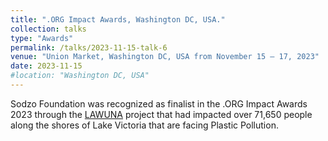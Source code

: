 ```yaml
---
title: ".ORG Impact Awards, Washington DC, USA."
collection: talks
type: "Awards"
permalink: /talks/2023-11-15-talk-6
venue: "Union Market, Washington DC, USA from November 15 – 17, 2023"
date: 2023-11-15
#location: "Washington DC, USA"
---
```


Sodzo Foundation was recognized as finalist in the .ORG Impact Awards 2023 through the [LAWUNA](https://sodzofoundation.org/lawuna-project/) project that had impacted over 71,650 people along the shores of Lake Victoria that are facing Plastic Pollution.